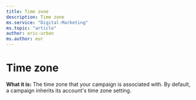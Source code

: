 ```yaml
---
title: Time zone
description: Time zone
ms.service: "Digital-Marketing"
ms.topic: "article"
author: eric-urban
ms.author: eur
---
```


# Time zone

**What it is:**  The time zone that your campaign is associated with. By default, a campaign inherits its account's time zone setting.


